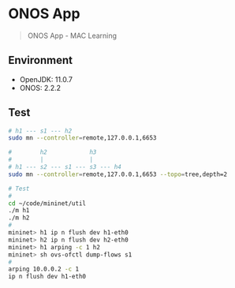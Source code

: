 # ONOS App

> ONOS App - MAC Learning

## Environment

- OpenJDK: 11.0.7
- ONOS: 2.2.2

## Test

```bash
# h1 --- s1 --- h2
sudo mn --controller=remote,127.0.0.1,6653

#        h2            h3
#        |             |
# h1 --- s2 --- s1 --- s3 --- h4
sudo mn --controller=remote,127.0.0.1,6653 --topo=tree,depth=2

# Test
#
cd ~/code/mininet/util
./m h1
./m h2
#
mininet> h1 ip n flush dev h1-eth0
mininet> h2 ip n flush dev h2-eth0
mininet> h1 arping -c 1 h2
mininet> sh ovs-ofctl dump-flows s1
#
arping 10.0.0.2 -c 1
ip n flush dev h1-eth0
```